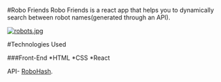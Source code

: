 #Robo Friends
Robo Friends is a react app that helps you to dynamically search between robot names(generated through an API).

[![robots.jpg](https://i.postimg.cc/vH90cRnq/robots.jpg)](https://postimg.cc/w7qXGG0L)


#Technologies Used

###Front-End
*HTML
*CSS
*React

API- [RoboHash](https://robohash.org/).
